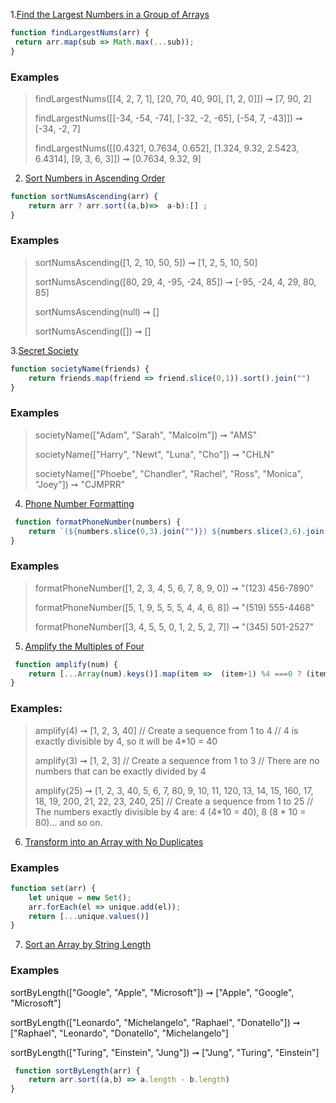 1.[Find the Largest Numbers in a Group of Arrays](https://edabit.com/challenge/h7LTMAFeNz79rXB2Y)
```javascript
function findLargestNums(arr) {
 return arr.map(sub => Math.max(...sub));
}
```

### Examples

>findLargestNums([[4, 2, 7, 1], [20, 70, 40, 90], [1, 2, 0]]) ➞ [7, 90, 2]
>
>findLargestNums([[-34, -54, -74], [-32, -2, -65], [-54, 7, -43]]) ➞ [-34, -2, 7]
>
>findLargestNums([[0.4321, 0.7634, 0.652], [1.324, 9.32, 2.5423, 6.4314], [9, 3, 6, 3]]) ➞ [0.7634, 9.32, 9]

2. [Sort Numbers in Ascending Order](https://edabit.com/challenge/SS23vniCZ6ssGwsQP)

```javascript
function sortNumsAscending(arr) {
	return arr ? arr.sort((a,b)=>  a-b):[] ;
}
```
### Examples

> sortNumsAscending([1, 2, 10, 50, 5]) ➞ [1, 2, 5, 10, 50]
> 
> sortNumsAscending([80, 29, 4, -95, -24, 85]) ➞ [-95, -24, 4, 29, 80, 85]
> 
> sortNumsAscending(null) ➞ []
> 
> sortNumsAscending([]) ➞ []


3.[Secret Society](https://edabit.com/challenge/zQm9YZTTFPhNtYjDr)

```javascript
function societyName(friends) {
	return friends.map(friend => friend.slice(0,1)).sort().join("")
}
```

### Examples
> societyName(["Adam", "Sarah", "Malcolm"]) ➞ "AMS"
> 
> societyName(["Harry", "Newt", "Luna", "Cho"]) ➞ "CHLN"
> 
> societyName(["Phoebe", "Chandler", "Rachel", "Ross", "Monica", "Joey"]) ➞ "CJMPRR"

4. [Phone Number Formatting](https://edabit.com/challenge/Z6oY6EWwT9rde8YXm)
```javascript 
 function formatPhoneNumber(numbers) {
	return `(${numbers.slice(0,3).join("")}) ${numbers.slice(3,6).join("")}-${numbers.slice(6,10).join("")}`
}
```
### Examples
> formatPhoneNumber([1, 2, 3, 4, 5, 6, 7, 8, 9, 0]) ➞ "(123) 456-7890"
> 
> formatPhoneNumber([5, 1, 9, 5, 5, 5, 4, 4, 6, 8]) ➞ "(519) 555-4468"
> 
> formatPhoneNumber([3, 4, 5, 5, 0, 1, 2, 5, 2, 7]) ➞ "(345) 501-2527"

5. [Amplify the Multiples of Four](https://edabit.com/challenge/FPHnbisnLwrQFYyAg) 

```javascript
 function amplify(num) {
	return [...Array(num).keys()].map(item =>  (item+1) %4 ===0 ? (item+1) * 10 : item+1)
}
```
### Examples:

> amplify(4) ➞ [1, 2, 3, 40]
> // Create a sequence from 1 to 4
> // 4 is exactly divisible by 4, so it will be 4*10 = 40
> 
> amplify(3) ➞ [1, 2, 3]
> // Create a sequence from 1 to 3
> // There are no numbers that can be exactly divided by 4
> 
> amplify(25) ➞ [1, 2, 3, 40, 5, 6, 7, 80, 9, 10, 11, 120, 13, 14, 15, 160, 17, 18, 19, 200, 21, 22, 23, 240, 25]
> // Create a sequence from 1 to 25
> // The numbers exactly divisible by 4 are: 4 (4*10 = 40), 8 (8 * 10 = 80)... and so on.


6. [Transform into an Array with No Duplicates](https://edabit.com/challenge/Mo6Coy4PpTbZgtDKd) 
### Examples
```javascript
function set(arr) {
	let unique = new Set();
	arr.forEach(el => unique.add(el));
	return [...unique.values()]
}
```
7. [Sort an Array by String Length](https://edabit.com/challenge/Gz27eKkMcLarzE5Rj)

### Examples

sortByLength(["Google", "Apple", "Microsoft"])
➞ ["Apple", "Google", "Microsoft"]

sortByLength(["Leonardo", "Michelangelo", "Raphael", "Donatello"])
➞ ["Raphael", "Leonardo", "Donatello", "Michelangelo"]

sortByLength(["Turing", "Einstein", "Jung"])
➞ ["Jung", "Turing", "Einstein"]

```javascript
 function sortByLength(arr) {
	return arr.sort((a,b) => a.length - b.length)
}
```
